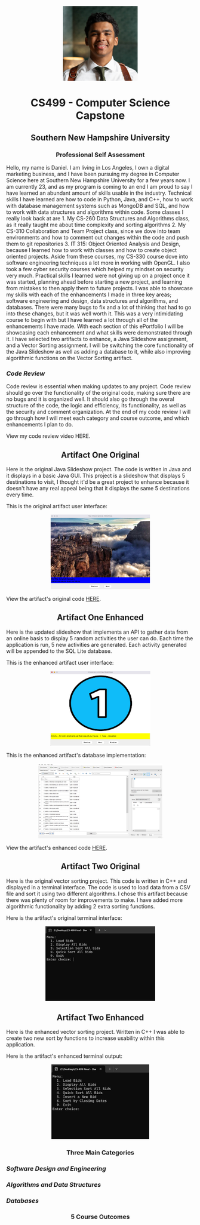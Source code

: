 <center>
  <img src="danielpfp.JPG" height=200 width=200>
</center>

# <center>CS499 - Computer Science Capstone</center>

## <center>Southern New Hampshire University</center>

### <center>Professional Self Assessment</center>

Hello, my name is Daniel. I am living in Los Angeles, I own a digital marketing business, and I have been pursuing my degree in Computer Science here at Southern New Hampshire University for a few years now. I am currently 23, and as my program is coming to an end I am proud to say I have learned an abundant amount of skills usable in the industry. Technical skills I have learned are how to code in Python, Java, and C++, how to work with database management systems such as MongoDB and SQL, and how to work with data structures and algorithms within code. Some classes I really look back at are 1. My CS-260 Data Structures and Algorithms class, as it really taught me about time complexity and sorting algorithms 2. My CS-310 Collaboration and Team Project class, since we dove into team environments and how to comment out changes within the code and push them to git repositories 3. IT 315: Object Oriented Analysis and Design, because I learned how to work with classes and how to create object oriented projects. Aside from these courses, my CS-330 course dove into software engineering techniques a lot more in working with OpenGL. I also took a few cyber security courses which helped my mindset on security very much.
Practical skills I learned were not giving up on a project once it was started, planning ahead before starting a new project, and learning from mistakes to then apply them to future projects.
I was able to showcase my skills with each of the enhancements I made in three key areas; software engineering and design, data structures and algorithms, and databases. There were many bugs to fix and a lot of thinking that had to go into these changes, but it was well worth it. This was a very intimidating course to begin with but I have learned a lot through all of the enhancements I have made.
With each section of this ePortfolio I will be showcasing each enhancement and what skills were demonstrated through it. I have selected two artifacts to enhance, a Java Slideshow assignment, and a Vector Sorting assignment. I will be switching the core functionality of the Java Slideshow as well as adding a database to it, while also improving algorithmic functions on the Vector Sorting artifact.

### *Code Review*

Code review is essential when making updates to any project. Code review should go over the functionality of the original code, making sure there are no bugs and it is organized well. It should also go through the overal structure of the code, the logic and efficiency, its functionality, as well as the security and comment organization.
At the end of my code review I will go through how I will meet each category and course outcome, and which enhancements I plan to do.

View my code review video HERE.

## <center>Artifact One Original</center>

Here is the original Java Slideshow project. The code is written in Java and it displays in a basic Java GUI. This project is a slideshow that displays 5 destinations to visit, I thought it'd be a great project to enhance because it doesn't have any real appeal being that it displays the same 5 destinations every time.

This is the original artifact user interface:

<center>
  <img src="interface1.png" height=200>
</center>

View the artifact's original code [HERE](https://github.com/DlittleSNHU/dlittlesnhu.github.io/tree/Java-Slideshow---Original).

## <center>Artifact One Enhanced</center>

Here is the updated slideshow that implements an API to gather data from an online basis to display 5 random activities the user can do. Each time the application is run, 5 new activities are generated. Each activity generated will be appended to the SQL Lite database.

This is the enhanced artifact user interface:

<center>
  <img src="interface2.png" height=200>
</center>

This is the enhanced artifact's database implementation:

<center>
  <img src="database.jpeg" height=200>
</center>

View the artifact's enhanced code [HERE](https://github.com/DlittleSNHU/dlittlesnhu.github.io/tree/Java-Slideshow-Enhanced).

## <center>Artifact Two Original</center>

Here is the original vector sorting project. This code is written in C++ and displayed in a terminal interface. The code is used to load data from a CSV file and sort it using two different algorithms. I chose this artifact because there was plenty of room for improvements to make. I have added more algorithmic functionality by adding 2 extra sorting functions.

Here is the artifact's original terminal interface:

<center>
  <img src="terminal.png" height=200>
</center>

## <center>Artifact Two Enhanced</center>

Here is the enhanced vector sorting project. Written in C++ I was able to create two new sort by functions to increase usability within this application. 

Here is the artifact's enhanced terminal output:

<center>
  <img src="sorting1.png" height=200>
</center>

### <center>Three Main Categories</center>

### *Software Design and Engineering*

### *Algorithms and Data Structures*

### *Databases*

### <center>5 Course Outcomes</center>
